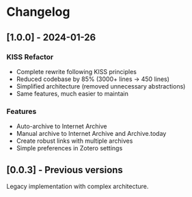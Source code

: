 # Changelog

## [1.0.0] - 2024-01-26

### KISS Refactor
- Complete rewrite following KISS principles
- Reduced codebase by 85% (3000+ lines → 450 lines)
- Simplified architecture (removed unnecessary abstractions)
- Same features, much easier to maintain

### Features
- Auto-archive to Internet Archive
- Manual archive to Internet Archive and Archive.today
- Create robust links with multiple archives
- Simple preferences in Zotero settings

## [0.0.3] - Previous versions

Legacy implementation with complex architecture.